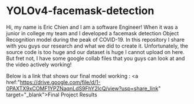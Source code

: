 # YOLOv4-facemask-detection
Hi, my name is Eric Chien and I am a software Engineer! When it was a junior in college my team and I developed a facemask detection Object Recognition model
during the peak of COVID-19. In this repository I share with you guys our research and what we did to create it. Unfortunately, the source code is too huge and our dataset
is huge I cannot upload on here. But fret not, I have some google collab files that you guys can look at and the video actively working! 

Below is a link that shows our final model working : <a href:"https://drive.google.com/file/d/1-0PAXTX9xCOMF1YPZNaqnLdS9FhY2IcQ/view?usp=share_link" target="_blank">Final Project Results</a>
